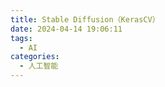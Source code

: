 ```yaml
---
title: Stable Diffusion（KerasCV）
date: 2024-04-14 19:06:11
tags:
  - AI
categories:
  - 人工智能
---
```


